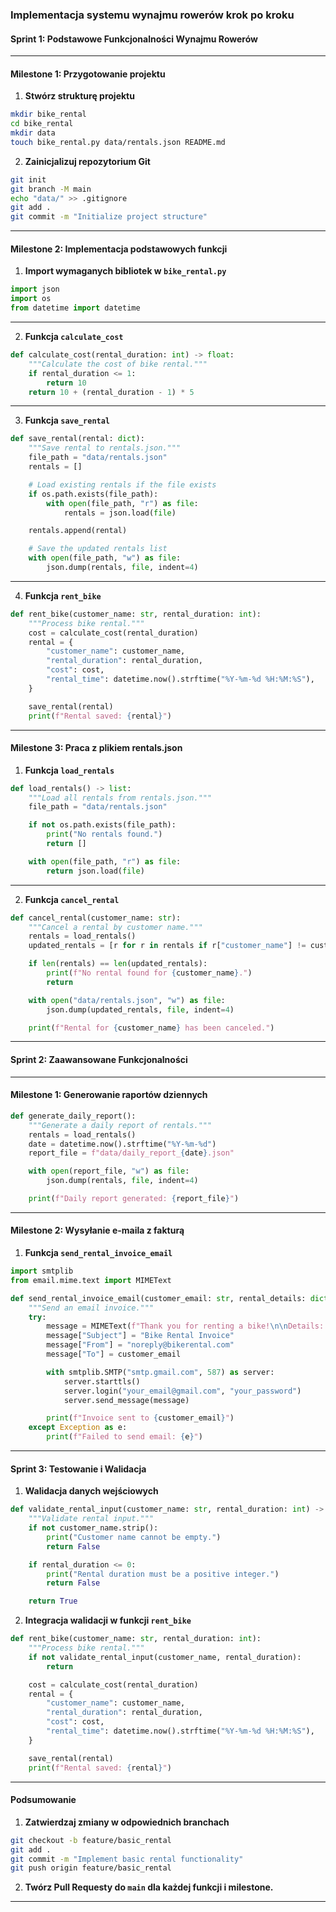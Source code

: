 ### **Implementacja systemu wynajmu rowerów krok po kroku**

#### **Sprint 1: Podstawowe Funkcjonalności Wynajmu Rowerów**

---

#### **Milestone 1: Przygotowanie projektu**

1. **Stwórz strukturę projektu**

```bash
mkdir bike_rental
cd bike_rental
mkdir data
touch bike_rental.py data/rentals.json README.md
```

2. **Zainicjalizuj repozytorium Git**

```bash
git init
git branch -M main
echo "data/" >> .gitignore
git add .
git commit -m "Initialize project structure"
```

---

#### **Milestone 2: Implementacja podstawowych funkcji**

1. **Import wymaganych bibliotek w `bike_rental.py`**

```python
import json
import os
from datetime import datetime
```

---

2. **Funkcja `calculate_cost`**

```python
def calculate_cost(rental_duration: int) -> float:
    """Calculate the cost of bike rental."""
    if rental_duration <= 1:
        return 10
    return 10 + (rental_duration - 1) * 5
```

---

3. **Funkcja `save_rental`**

```python
def save_rental(rental: dict):
    """Save rental to rentals.json."""
    file_path = "data/rentals.json"
    rentals = []

    # Load existing rentals if the file exists
    if os.path.exists(file_path):
        with open(file_path, "r") as file:
            rentals = json.load(file)

    rentals.append(rental)

    # Save the updated rentals list
    with open(file_path, "w") as file:
        json.dump(rentals, file, indent=4)
```

---

4. **Funkcja `rent_bike`**

```python
def rent_bike(customer_name: str, rental_duration: int):
    """Process bike rental."""
    cost = calculate_cost(rental_duration)
    rental = {
        "customer_name": customer_name,
        "rental_duration": rental_duration,
        "cost": cost,
        "rental_time": datetime.now().strftime("%Y-%m-%d %H:%M:%S"),
    }

    save_rental(rental)
    print(f"Rental saved: {rental}")
```

---

#### **Milestone 3: Praca z plikiem rentals.json**

1. **Funkcja `load_rentals`**

```python
def load_rentals() -> list:
    """Load all rentals from rentals.json."""
    file_path = "data/rentals.json"

    if not os.path.exists(file_path):
        print("No rentals found.")
        return []

    with open(file_path, "r") as file:
        return json.load(file)
```

---

2. **Funkcja `cancel_rental`**

```python
def cancel_rental(customer_name: str):
    """Cancel a rental by customer name."""
    rentals = load_rentals()
    updated_rentals = [r for r in rentals if r["customer_name"] != customer_name]

    if len(rentals) == len(updated_rentals):
        print(f"No rental found for {customer_name}.")
        return

    with open("data/rentals.json", "w") as file:
        json.dump(updated_rentals, file, indent=4)

    print(f"Rental for {customer_name} has been canceled.")
```

---

#### **Sprint 2: Zaawansowane Funkcjonalności**

---

#### **Milestone 1: Generowanie raportów dziennych**

```python
def generate_daily_report():
    """Generate a daily report of rentals."""
    rentals = load_rentals()
    date = datetime.now().strftime("%Y-%m-%d")
    report_file = f"data/daily_report_{date}.json"

    with open(report_file, "w") as file:
        json.dump(rentals, file, indent=4)

    print(f"Daily report generated: {report_file}")
```

---

#### **Milestone 2: Wysyłanie e-maila z fakturą**

1. **Funkcja `send_rental_invoice_email`**

```python
import smtplib
from email.mime.text import MIMEText

def send_rental_invoice_email(customer_email: str, rental_details: dict):
    """Send an email invoice."""
    try:
        message = MIMEText(f"Thank you for renting a bike!\n\nDetails: {rental_details}")
        message["Subject"] = "Bike Rental Invoice"
        message["From"] = "noreply@bikerental.com"
        message["To"] = customer_email

        with smtplib.SMTP("smtp.gmail.com", 587) as server:
            server.starttls()
            server.login("your_email@gmail.com", "your_password")
            server.send_message(message)

        print(f"Invoice sent to {customer_email}")
    except Exception as e:
        print(f"Failed to send email: {e}")
```

---

#### **Sprint 3: Testowanie i Walidacja**

1. **Walidacja danych wejściowych**

```python
def validate_rental_input(customer_name: str, rental_duration: int) -> bool:
    """Validate rental input."""
    if not customer_name.strip():
        print("Customer name cannot be empty.")
        return False

    if rental_duration <= 0:
        print("Rental duration must be a positive integer.")
        return False

    return True
```

2. **Integracja walidacji w funkcji `rent_bike`**

```python
def rent_bike(customer_name: str, rental_duration: int):
    """Process bike rental."""
    if not validate_rental_input(customer_name, rental_duration):
        return

    cost = calculate_cost(rental_duration)
    rental = {
        "customer_name": customer_name,
        "rental_duration": rental_duration,
        "cost": cost,
        "rental_time": datetime.now().strftime("%Y-%m-%d %H:%M:%S"),
    }

    save_rental(rental)
    print(f"Rental saved: {rental}")
```

---

#### **Podsumowanie**

1. **Zatwierdzaj zmiany w odpowiednich branchach**

```bash
git checkout -b feature/basic_rental
git add .
git commit -m "Implement basic rental functionality"
git push origin feature/basic_rental
```

2. **Twórz Pull Requesty do `main` dla każdej funkcji i milestone.**

---